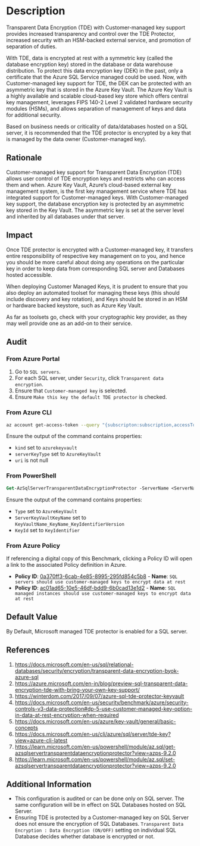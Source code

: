 # Description

Transparent Data Encryption (TDE) with Customer-managed key support provides increased transparency and control over the TDE Protector, increased security with an HSM-backed external service, and promotion of separation of duties.

With TDE, data is encrypted at rest with a symmetric key (called the database encryption key) stored in the database or data warehouse distribution. To protect this data encryption key (DEK) in the past, only a certificate that the Azure SQL Service managed could be used. Now, with Customer-managed key support for TDE, the DEK can be protected with an asymmetric key that is stored in the Azure Key Vault. The Azure Key Vault is a highly available and scalable cloud-based key store which offers central key management, leverages FIPS 140-2 Level 2 validated hardware security modules (HSMs), and allows separation of management of keys and data for additional security.

Based on business needs or criticality of data/databases hosted on a SQL server, it is recommended that the TDE protector is encrypted by a key that is managed by the data owner (Customer-managed key).

## Rationale

Customer-managed key support for Transparent Data Encryption (TDE) allows user control of TDE encryption keys and restricts who can access them and when. Azure Key Vault, Azure’s cloud-based external key management system, is the first key management service where TDE has integrated support for Customer-managed keys. With Customer-managed key support, the database encryption key is protected by an asymmetric key stored in the Key Vault. The asymmetric key is set at the server level and inherited by all databases under that server.

## Impact

Once TDE protector is encrypted with a Customer-managed key, it transfers entire responsibility of respective key management on to you, and hence you should be more careful about doing any operations on the particular key in order to keep data from corresponding SQL server and Databases hosted accessible.

When deploying Customer Managed Keys, it is prudent to ensure that you also deploy an automated toolset for managing these keys (this should include discovery and key rotation), and Keys should be stored in an HSM or hardware backed keystore, such as Azure Key Vault.

As far as toolsets go, check with your cryptographic key provider, as they may well provide one as an add-on to their service.

## Audit

### From Azure Portal

1. Go to `SQL servers`.
2. For each SQL server, under `Security`, click `Transparent data encryption`.
3. Ensure that `Customer-managed key` is selected.
4. Ensure `Make this key the default TDE protector` is checked.

### From Azure CLI

```sh
az account get-access-token --query "{subscripton:subscription,accessToken:accessToken}" --out tsv | xargs -L1 bash -c 'curl -X GET -H "Authorization: Bearer $1" -H "Content-Type: application/json" https://management.azure.com/subscriptions/$0/resourceGroups/{resourceGroupName}/providers/Microsoft.Sql/servers/{serverName}/encryptionProtector?api-version=2015-05-01-preview'
```

Ensure the output of the command contains properties:

- `kind` set to `azurekeyvault`
- `serverKeyType` set to `AzureKeyVault`
- `uri` is not null

### From PowerShell

```ps
Get-AzSqlServerTransparentDataEncryptionProtector -ServerName <ServerName> -ResourceGroupName <ResourceGroupName>
```

Ensure the output of the command contains properties:

- `Type` set to `AzureKeyVault`
- `ServerKeyVaultKeyName` set to `KeyVaultName_KeyName_KeyIdentifierVersion`
- `KeyId` set to `KeyIdentifier`

### From Azure Policy

If referencing a digital copy of this Benchmark, clicking a Policy ID will open a link to the associated Policy definition in Azure.

- **Policy ID**: [0a370ff3-6cab-4e85-8995-295fd854c5b8](https://portal.azure.com/#view/Microsoft_Azure_Policy/PolicyDetailBlade/definitionId/%2Fproviders%2FMicrosoft.Authorization%2FpolicyDefinitions%2F0a370ff3-6cab-4e85-8995-295fd854c5b8) - **Name**: `SQL servers should use customer-managed keys to encrypt data at rest`
- **Policy ID**: [ac01ad65-10e5-46df-bdd9-6b0cad13e1d2](https://portal.azure.com/#view/Microsoft_Azure_Policy/PolicyDetailBlade/definitionId/%2Fproviders%2FMicrosoft.Authorization%2FpolicyDefinitions%2Fac01ad65-10e5-46df-bdd9-6b0cad13e1d2) - **Name**: `SQL managed instances should use customer-managed keys to encrypt data at rest`

## Default Value

By Default, Microsoft managed TDE protector is enabled for a SQL server.

## References

1. <https://docs.microsoft.com/en-us/sql/relational-databases/security/encryption/transparent-data-encryption-byok-azure-sql>
2. <https://azure.microsoft.com/en-in/blog/preview-sql-transparent-data-encryption-tde-with-bring-your-own-key-support/>
3. <https://winterdom.com/2017/09/07/azure-sql-tde-protector-keyvault>
4. <https://docs.microsoft.com/en-us/security/benchmark/azure/security-controls-v3-data-protection#dp-5-use-customer-managed-key-option-in-data-at-rest-encryption-when-required>
5. <https://docs.microsoft.com/en-us/azure/key-vault/general/basic-concepts>
6. <https://docs.microsoft.com/en-us/cli/azure/sql/server/tde-key?view=azure-cli-latest>
7. <https://learn.microsoft.com/en-us/powershell/module/az.sql/get-azsqlservertransparentdataencryptionprotector?view=azps-9.2.0>
8. <https://learn.microsoft.com/en-us/powershell/module/az.sql/set-azsqlservertransparentdataencryptionprotector?view=azps-9.2.0>

## Additional Information

- This configuration is audited or can be done only on SQL server. The same configuration will be in effect on SQL Databases hosted on SQL Server.
- Ensuring TDE is protected by a Customer-managed key on SQL Server does not ensure the encryption of SQL Databases. `Transparent Data Encryption : Data Encryption (ON/OFF)` setting on individual SQL Database decides whether database is encrypted or not.
